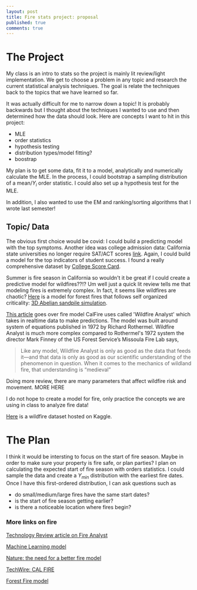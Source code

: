 ```yaml
---
layout: post
title: Fire stats project: proposal
published: true
comments: true
---
```


# The Project
My class is an intro to stats so the project is mainly lit review/light implementation. We get to choose a problem in any topic and research the current statistical analysis techniques. The goal is relate the techniques back to the topics that we have learned so far.

It was actually difficult for me to narrow down a topic! It is probably backwards but I thought about the techniques I wanted to use and then determined how the data should look. Here are concepts I want to hit in this project:
- MLE
- order statistics
- hypothesis testing
- distribution types/model fitting?
- boostrap

My plan is to get some data, fit it to a model, analytically and numerically calculate the MLE. In the process, I could bootstrap a sampling distribution of a mean/$Y_i$ order statistic. I could also set up a hypothesis test for the MLE.

In addition, I also wanted to use the EM and ranking/sorting algorithms that I wrote last semester!

## Topic/ Data
The obvious first choice would be covid: I could build a predicting model with the top symptoms. Another idea was college admission data: California state universities no longer require SAT/ACT scores [link](https://www.forbes.com/sites/michaeltnietzel/2022/03/24/california-state-university-ends-use-of-sat-act-for-undergraduate-admissions/). Again, I could build a model for the top indicators of student success. I found a really comprehensive dataset by [College Score Card](https://collegescorecard.ed.gov/data).

Summer is fire season in California so wouldn't it be great if I could create a predictive model for wildfires??!? Um well just a quick lit review tells me that modeling fires is extremely complex. In fact, it seems like wildfires are chaotic? [Here](https://socsim.readthedocs.io/en/latest/ForestFire.html) is a model for forest fires that follows self organized criticality: [3D Abelian sandpile simulation](https://www.youtube.com/watch?v=ZcbrIJRfsDw).

[This article](https://www.technologyreview.com/2021/01/18/1016215/complex-math-fire-modeling-future-california-forests/) goes over  fire model CalFire uses called 'Wildfire Analyst' which takes in realtime data to make predictions. The model was built around system of equations published in 1972 by Richard Rothermel. Wildfire Analyst is much more complex compared to Rothermel's 1972 system the director Mark Finney of the US Forest Service’s Missoula Fire Lab says,

> Like any model, Wildfire Analyst is only as good as the data that feeds it—and that data is only as good as our scientific understanding of the phenomenon in question. When it comes to the mechanics of wildland fire, that understanding is “medieval”

Doing more review, there are many parameters that affect wildfire risk and movement. MORE HERE

I do not hope to create a model for fire, only practice the concepts we are using in class to analyze fire data!

[Here](https://www.kaggle.com/datasets/rtatman/188-million-us-wildfires) is a wildfire dataset hosted on Kaggle.

# The Plan

I think it would be intersting to focus on the start of fire season. Maybe in order to make sure your property is fire safe, or plan parties? I plan on calculating the expected start of fire season with orders statistics. I could sample the data and create a $Y_{min}$ distribution with the earliest fire dates. Once I have this first-ordered distribution, I can ask questions such as

- do small/medium/large fires have the same start dates?
- is the start of fire season getting earlier?
- is there a noticeable location where fires begin?

### More links on fire

[Technology Review article on Fire Analyst](https://www.technologyreview.com/2021/01/18/1016215/complex-math-fire-modeling-future-california-forests/)

[Machine Learning model](https://www.upi.com/Science_News/2021/11/03/model-predicts-wildfire-probability-study/8151635961896/)

[Nature: the need for a better fire model](https://www.nature.com/articles/d41586-018-06090-0)

[TechWire: CAL FIRE ](https://www.techwire.net/news/cal-fire-uses-new-modeling-tech-to-outflank-wildfires.html)

[Forest Fire model](https://archive.ics.uci.edu/ml/datasets/forest+fires)
